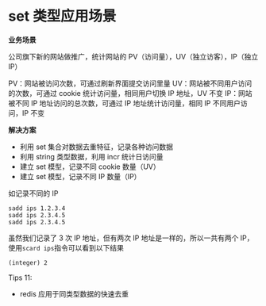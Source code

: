 # set 类型应用场景

**业务场景**

公司旗下新的网站做推广，统计网站的 PV（访问量），UV（独立访客），IP（独立 IP）

PV：网站被访问次数，可通过刷新界面提交访问里量
UV：网站被不同用户访问的次数，可通过 cookie 统计访问量，相同用户切换 IP 地址，UV 不变
IP：网站被不同 IP 地址访问的总次数，可通过 IP 地址统计访问量，相同 IP 不同用户访问，IP 不变

**解决方案**

- 利用 set 集合对数据去重特征，记录各种访问数据
- 利用 string 类型数据，利用 incr 统计日访问量
- 建立 set 模型，记录不同 cookie 数量（UV）
- 建立 set 模型，记录不同 IP 数量（IP）

如记录不同的 IP

```
sadd ips 1.2.3.4
sadd ips 2.3.4.5
sadd ips 2.3.4.5
```

虽然我们记录了 3 次 IP 地址，但有两次 IP 地址是一样的，所以一共有两个 IP，使用`scard ips`指令可以看到以下结果

```
(integer) 2
```

Tips 11:

- redis 应用于同类型数据的快速去重
